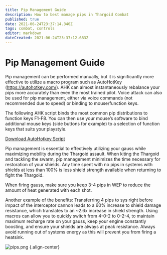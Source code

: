 ```yaml
---
title: Pip Management Guide
description: How to best manage pips in Thargoid Combat
published: true
date: 2021-06-24T23:37:14.340Z
tags: combat, controls
editor: markdown
dateCreated: 2021-06-24T23:37:12.683Z
---
```


# Pip Management Guide
Pip management can be performed manually, but it is significantly more effective to utilize a macro program such as AutoHotKey (https://autohotkey.com/). AHK can almost instantaneously rebalance your pips more accurately than even the most trained pilot. Voice attack can also be used for pip management, either via voice commands (not recommended due to speed) or binding to mouse/function keys.

The following AHK script binds the most common pip distributions to function keys F1-F8. You can then use your mouse’s software to bind additional mouse keys (side buttons for example) to a selection of function keys that suits your playstyle.

[Download AutoHotkey Script](https://cdn.discordapp.com/attachments/641134486003777536/703747638062874634/AutoHotkey.ahk)

Pip management is essential to effectively utilizing your gauss while maximizing mobility during the Thargoid assault. When kiting the Thargoid and tackling the swarm, pip management minimizes the time necessary for restoration of your shields. Any time spent with no pips in systems with shields at less than 100% is less shield strength available when returning to fight the Thargoid.

When firing gauss, make sure you keep 3-4 pips in WEP to reduce the amount of heat generated with each shot.

Another example of the benefits: Transferring 4 pips to sys right before impact of the interceptor cannon leads to a 60% increase to shield damage resistance, which translates to an ~2.6x increase in shield strength. Using macros can allow you to quickly switch from 4-0-2 to 0-2-4, to maintain maximum recharge rate on your gauss, keep your engine constantly boosting, and ensure your shields are always at peak resistance. Always avoid running out of systems energy as this will prevent you from firing a heatsink.

![pips.png](/img/pips.png) {.align-center}
